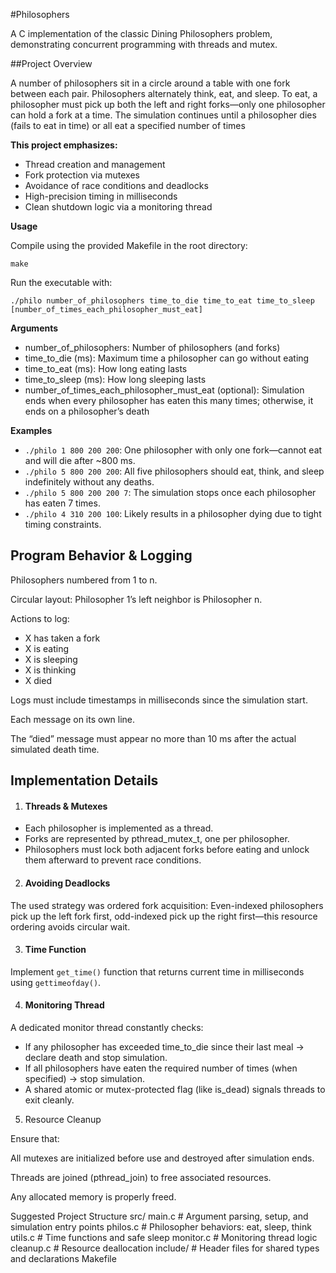 #Philosophers

A C implementation of the classic Dining Philosophers problem, demonstrating concurrent programming with threads and mutex.

##Project Overview

A number of philosophers sit in a circle around a table with one fork between each pair. Philosophers alternately think, eat, and sleep. To eat, a philosopher must pick up both the left and right forks—only one philosopher can hold a fork at a time. The simulation continues until a philosopher dies (fails to eat in time) or all eat a specified number of times 

**This project emphasizes:**
- Thread creation and management
- Fork protection via mutexes
- Avoidance of race conditions and deadlocks
- High-precision timing in milliseconds
- Clean shutdown logic via a monitoring thread

**Usage**

Compile using the provided Makefile in the root directory:

```make```


Run the executable with:

```./philo number_of_philosophers time_to_die time_to_eat time_to_sleep [number_of_times_each_philosopher_must_eat]```

**Arguments**
- number_of_philosophers: Number of philosophers (and forks)
- time_to_die (ms): Maximum time a philosopher can go without eating
- time_to_eat (ms): How long eating lasts
- time_to_sleep (ms): How long sleeping lasts
- number_of_times_each_philosopher_must_eat (optional): Simulation ends when every philosopher has eaten this many times; otherwise, it ends on a philosopher’s death 

**Examples**
- `./philo 1 800 200 200`: One philosopher with only one fork—cannot eat and will die after ~800 ms.
- `./philo 5 800 200 200`: All five philosophers should eat, think, and sleep indefinitely without any deaths.
- `./philo 5 800 200 200 7`: The simulation stops once each philosopher has eaten 7 times.
- `./philo 4 310 200 100`: Likely results in a philosopher dying due to tight timing constraints.


## Program Behavior & Logging

Philosophers numbered from 1 to n.

Circular layout: Philosopher 1’s left neighbor is Philosopher n.

Actions to log:
- X has taken a fork
- X is eating
- X is sleeping
- X is thinking
- X died

Logs must include timestamps in milliseconds since the simulation start.

Each message on its own line.

The “died” message must appear no more than 10 ms after the actual simulated death time.

## Implementation Details
1. #### Threads & Mutexes
- Each philosopher is implemented as a thread.
- Forks are represented by pthread_mutex_t, one per philosopher.
- Philosophers must lock both adjacent forks before eating and unlock them afterward to prevent race conditions.

2. #### Avoiding Deadlocks

The used strategy was ordered fork acquisition: Even-indexed philosophers pick up the left fork first, odd-indexed pick up the right first—this resource ordering avoids circular wait.

3. #### Time Function

Implement `get_time()` function that returns current time in milliseconds using `gettimeofday()`.

4. #### Monitoring Thread

A dedicated monitor thread constantly checks:
- If any philosopher has exceeded time_to_die since their last meal → declare death and stop simulation.
- If all philosophers have eaten the required number of times (when specified) → stop simulation.
- A shared atomic or mutex-protected flag (like is_dead) signals threads to exit cleanly.

5. Resource Cleanup

Ensure that:

All mutexes are initialized before use and destroyed after simulation ends.

Threads are joined (pthread_join) to free associated resources.

Any allocated memory is properly freed.

Suggested Project Structure
src/
  main.c            # Argument parsing, setup, and simulation entry points
  philos.c          # Philosopher behaviors: eat, sleep, think
  utils.c           # Time functions and safe sleep
  monitor.c         # Monitoring thread logic
  cleanup.c         # Resource deallocation
include/            # Header files for shared types and declarations
Makefile
